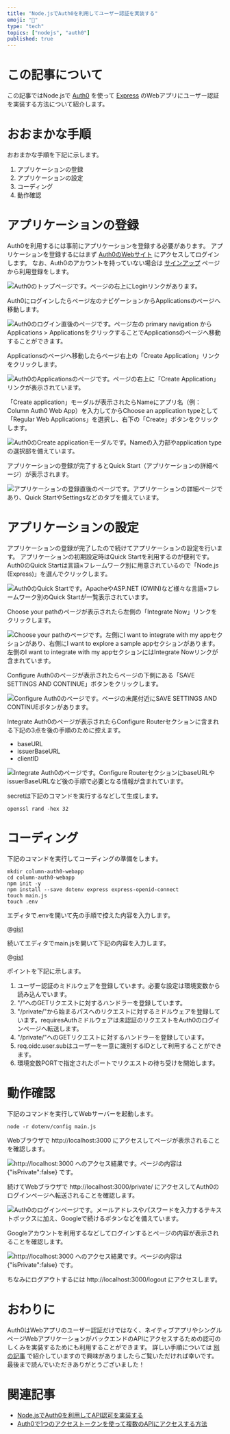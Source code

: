 ```yaml
---
title: "Node.jsでAuth0を利用してユーザー認証を実装する"
emoji: "🔑"
type: "tech"
topics: ["nodejs", "auth0"]
published: true
---
```


# この記事について

この記事ではNode.jsで [Auth0](https://auth0.com/) を使って [Express](https://expressjs.com/) のWebアプリにユーザー認証を実装する方法について紹介します。



# おおまかな手順

おおまかな手順を下記に示します。

1. アプリケーションの登録
2. アプリケーションの設定
3. コーディング
4. 動作確認



# アプリケーションの登録

Auth0を利用するには事前にアプリケーションを登録する必要があります。
アプリケーションを登録するにはまず [Auth0のWebサイト](https://auth0.com/) にアクセスしてログインします。
なお、Auth0のアカウントを持っていない場合は [サインアップ](https://auth0.com/signup) ページから利用登録をします。

![Auth0のトップページです。ページの右上にLoginリンクがあります。](/images/articles/auth0-webapp/registration-01.png)

Auth0にログインしたらページ左のナビゲーションからApplicationsのページへ移動します。

![Auth0のログイン直後のページです。ページ左の primary navigation から Applications > ApplicationsをクリックすることでApplicationsのページへ移動することができます。](/images/articles/auth0-webapp/registration-02.png)

Applicationsのページへ移動したらページ右上の「Create Application」リンクをクリックします。

![Auth0のApplicationsのページです。ページの右上に「Create Application」リンクが表示されています。](/images/articles/auth0-webapp/registration-03.png)

「Create application」モーダルが表示されたらNameにアプリ名（例：Column Auth0 Web App）を入力してからChoose an application typeとして「Regular Web Applications」を選択し、右下の「Create」ボタンをクリックします。

![Auth0のCreate applicationモーダルです。Nameの入力部やapplication typeの選択部を備えています。](/images/articles/auth0-webapp/registration-04.png)

アプリケーションの登録が完了するとQuick Start（アプリケーションの詳細ページ）が表示されます。

![アプリケーションの登録直後のページです。アプリケーションの詳細ページであり、Quick StartやSettingsなどのタブを備えています。](/images/articles/auth0-webapp/registration-05.png)



# アプリケーションの設定

アプリケーションの登録が完了したので続けてアプリケーションの設定を行います。
アプリケーションの初期設定時はQuick Startを利用するのが便利です。
Auth0のQuick Startは言語×フレームワーク別に用意されているので「Node.js (Express)」を選んでクリックします。

![Auth0のQuick Startです。ApacheやASP.NET (OWIN)など様々な言語×フレームワーク別のQuick Startが一覧表示されています。](/images/articles/auth0-webapp/setting-01.png)

Choose your pathのページが表示されたら左側の「Integrate Now」リンクをクリックします。

![Choose your pathのページです。左側にI want to integrate with my appセクションがあり、右側にI want to explore a sample appセクションがあります。左側のI want to integrate with my appセクションにはIntegrate Nowリンクが含まれています。](/images/articles/auth0-webapp/setting-02.png)

Configure Auth0のページが表示されたらページの下側にある「SAVE SETTINGS AND CONTINUE」ボタンをクリックします。

![Configure Auth0のページです。ページの末尾付近にSAVE SETTINGS AND CONTINUEボタンがあります。](/images/articles/auth0-webapp/setting-03.png)

Integrate Auth0のページが表示されたらConfigure Routerセクションに含まれる下記の3点を後の手順のために控えます。

- baseURL
- issuerBaseURL
- clientID

![Integrate Auth0のページです。Configure RouterセクションにbaseURLやissuerBaseURLなど後の手順で必要となる情報が含まれています。](/images/articles/auth0-webapp/setting-04.png)

secretは下記のコマンドを実行するなどして生成します。

```shell
openssl rand -hex 32
```



# コーディング

下記のコマンドを実行してコーディングの準備をします。

```shell
mkdir column-auth0-webapp
cd column-auth0-webapp
npm init -y
npm install --save dotenv express express-openid-connect
touch main.js
touch .env
```

エディタで.envを開いて先の手順で控えた内容を入力します。

@[gist](https://gist.github.com/tatsuyasusukida/d3d75c2d7ccce89e30de0bdb9f5dcc4b?file=.env.example)

続いてエディタでmain.jsを開いて下記の内容を入力します。

@[gist](https://gist.github.com/tatsuyasusukida/d3d75c2d7ccce89e30de0bdb9f5dcc4b?file=main.js)

ポイントを下記に示します。

1. ユーザー認証のミドルウェアを登録しています。必要な設定は環境変数から読み込んでいます。
2. "/"へのGETリクエストに対するハンドラーを登録しています。
3. "/private/"から始まるパスへのリクエストに対するミドルウェアを登録しています。requiresAuthミドルウェアは未認証のリクエストをAuth0のログインページへ転送します。
4. "/private/"へのGETリクエストに対するハンドラーを登録しています。
5. req.oidc.user.subはユーザーを一意に識別するIDとして利用することができます。
6. 環境変数PORTで指定されたポートでリクエストの待ち受けを開始します。



# 動作確認

下記のコマンドを実行してWebサーバーを起動します。

```shell
node -r dotenv/config main.js
```

Webブラウザで http://localhost:3000 にアクセスしてページが表示されることを確認します。

![http://localhost:3000 へのアクセス結果です。ページの内容は {"isPrivate":false} です。](/images/articles/auth0-webapp/check-01.png)

続けてWebブラウザで http://localhost:3000/private/ にアクセスしてAuth0のログインページへ転送されることを確認します。

![Auth0のログインページです。メールアドレスやパスワードを入力するテキストボックスに加え、Googleで続けるボタンなどを備えています。](/images/articles/auth0-webapp/check-02.png)

Googleアカウントを利用するなどしてログインするとページの内容が表示されることを確認します。

![http://localhost:3000 へのアクセス結果です。ページの内容は {"isPrivate":false} です。](/images/articles/auth0-webapp/check-03.png)

ちなみにログアウトするには http://localhost:3000/logout にアクセスします。



# おわりに

Auth0はWebアプリのユーザー認証だけではなく、ネイティブアプリやシングルページWebアプリケーションがバックエンドのAPIにアクセスするための認可のしくみを実装するためにも利用することができます。
詳しい手順については [別の記事](https://zenn.dev/tatsuyasusukida/articles/auth0-webapi) で紹介していますので興味がありましたらご覧いただければ幸いです。
最後まで読んでいただきありがとうございました！



# 関連記事

- [Node.jsでAuth0を利用してAPI認可を実装する](https://zenn.dev/tatsuyasusukida/articles/auth0-webapi)
- [Auth0で1つのアクセストークンを使って複数のAPIにアクセスする方法](https://zenn.dev/tatsuyasusukida/articles/auth0-multiple-api)
